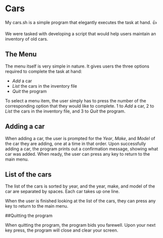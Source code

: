 # Cars

My cars.sh is a simple program that elegantly executes the task at hand. :+1:

We were tasked with developing a script that would help users maintain an inventory of old cars.

## The Menu

The menu itself is very simple in nature.  It gives users the three options required to complete the task at hand:

* _Add_ a car
* _List_ the cars in the inventory file
* _Quit_ the program

To select a menu item, the user simply has to press the number of the corresponding option that they would like to complete.  1 to _Add_ a car, 2 to _List_ the cars in the inventory file, and 3 to _Quit_ the program.

## Adding a car

When adding a car, the user is prompted for the *Year*, *Make*, and *Model* of the car they are adding, one at a time in that order.  Upon successfully adding a car, the program prints out a confirmation message, showing what car was added.  When ready, the user can press any key to return to the main menu.

## List of the cars

The list of the cars is sorted by year, and the year, make, and model of the car are separated by spaces.  Each car takes up one line.

When the user is finished looking at the list of the cars, they can press any key to return to the main menu.

##Quitting the program

When quitting the program, the program bids you farewell.  Upon your next key press, the program will close and clear your screen.
